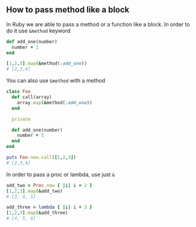 ## How to pass method like a block

In Ruby we are able to pass a method or a function like a block. In order to do it use `&method` keyword

```ruby
def add_one(number)
  number + 1
end

[1,2,3].map(&method(:add_one))
# [2,3,4]
```

You can also use `&method` with a method

```ruby
class Foo
  def call(array)
    array.map(&method(:add_one))
  end

  private

  def add_one(number)
    number + 1
  end
end

puts Foo.new.call([1,2,3])
# [2,3,4]
```

In order to pass a proc or lambda, use just `&`

```ruby
add_two = Proc.new { |i| i + 2 }
[1,2,3].map(&add_two)
# [3, 4, 5]

add_three = lambda { |i| i + 3 }
[1,2,3].map(&add_three)
# [4, 5, 6]
```
